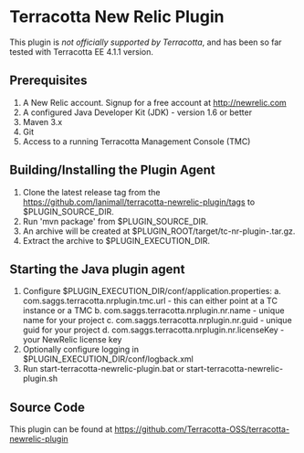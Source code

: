 Terracotta New Relic Plugin
========================================

This plugin is _not officially supported by Terracotta_, and has been so far tested with Terracotta EE 4.1.1 version.

Prerequisites
-------------

1. A New Relic account. Signup for a free account at http://newrelic.com
2. A configured Java Developer Kit (JDK) - version 1.6 or better
3. Maven 3.x
4. Git
5. Access to a running Terracotta Management Console (TMC)
	
Building/Installing the Plugin Agent
-----------------------------------------

1. Clone the latest release tag from the https://github.com/lanimall/terracotta-newrelic-plugin/tags to $PLUGIN_SOURCE_DIR.
2. Run 'mvn package' from $PLUGIN_SOURCE_DIR.
3. An archive will be created at $PLUGIN_ROOT/target/tc-nr-plugin-<version>.tar.gz.
4. Extract the archive to $PLUGIN_EXECUTION_DIR.

Starting the Java plugin agent
--------------------------------------------

1. Configure $PLUGIN_EXECUTION_DIR/conf/application.properties:
    a. com.saggs.terracotta.nrplugin.tmc.url - this can either point at a TC instance or a TMC
    b. com.saggs.terracotta.nrplugin.nr.name - unique name for your project
    c. com.saggs.terracotta.nrplugin.nr.guid - unique guid for your project
    d. com.saggs.terracotta.nrplugin.nr.licenseKey - your NewRelic license key
2. Optionally configure logging in $PLUGIN_EXECUTION_DIR/conf/logback.xml
3. Run start-terracotta-newrelic-plugin.bat or start-terracotta-newrelic-plugin.sh

Source Code
-----------

This plugin can be found at https://github.com/Terracotta-OSS/terracotta-newrelic-plugin